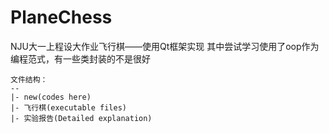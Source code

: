 # PlaneChess
NJU大一上程设大作业飞行棋——使用Qt框架实现 其中尝试学习使用了oop作为编程范式，有一些类封装的不是很好

```text
文件结构：
--
|- new(codes here)
|- 飞行棋(executable files)
|- 实验报告(Detailed explanation)
```
